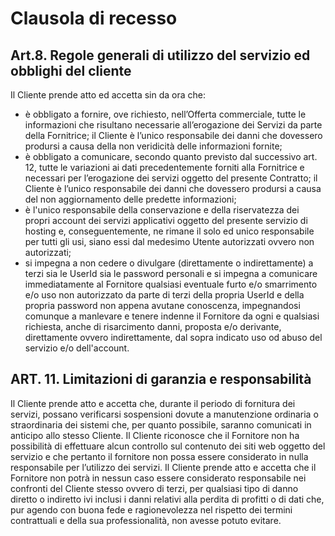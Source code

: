 ﻿ # Clausola di recesso

## Art.8. Regole generali di utilizzo del servizio ed obblighi del cliente
Il Cliente prende atto ed accetta sin da ora che:
-	è obbligato a fornire, ove richiesto, nell’Offerta commerciale, tutte le informazioni che risultano necessarie all’erogazione dei Servizi da parte della Fornitrice; il Cliente è l’unico responsabile dei danni che dovessero prodursi a causa della non veridicità delle informazioni fornite;
-	è obbligato a comunicare, secondo quanto previsto dal successivo art. 12, tutte le variazioni ai dati precedentemente forniti alla Fornitrice e necessari per l’erogazione dei servizi oggetto del presente Contratto; il Cliente è l’unico responsabile dei danni che dovessero prodursi a causa del non aggiornamento delle predette informazioni;
-	è l'unico responsabile della conservazione e della riservatezza dei propri account dei servizi applicativi oggetto del presente servizio di hosting e, conseguentemente, ne rimane il solo ed unico responsabile per tutti gli usi, siano essi dal medesimo Utente autorizzati ovvero non autorizzati;
-	si impegna a non cedere o divulgare (direttamente o indirettamente) a terzi sia le UserId sia le password personali e si impegna a comunicare immediatamente al Fornitore qualsiasi eventuale furto e/o smarrimento e/o uso non autorizzato da parte di terzi della propria UserId e della propria password non appena avutane conoscenza, impegnandosi comunque a manlevare e tenere indenne il Fornitore da ogni e qualsiasi richiesta, anche di risarcimento danni, proposta e/o derivante, direttamente ovvero indirettamente, dal sopra indicato uso od abuso del servizio e/o dell'account.

## ART. 11. Limitazioni di garanzia e responsabilità
Il Cliente prende atto e accetta che, durante il periodo di fornitura dei servizi, possano verificarsi sospensioni dovute a manutenzione ordinaria o straordinaria dei sistemi che, per quanto possibile, saranno comunicati in anticipo allo stesso Cliente.
Il Cliente riconosce che il Fornitore non ha possibilità di effettuare alcun controllo sul contenuto dei siti web oggetto del servizio e che pertanto il fornitore non possa essere considerato in nulla responsabile per l’utilizzo dei servizi.
Il Cliente prende atto e accetta che il Fornitore non potrà in nessun caso essere considerato responsabile nei confronti del Cliente stesso ovvero di terzi, per qualsiasi tipo di danno diretto o indiretto ivi inclusi i danni relativi alla perdita di profitti o di dati che, pur agendo con buona fede e ragionevolezza nel rispetto dei termini contrattuali e della sua professionalità, non avesse potuto evitare.
